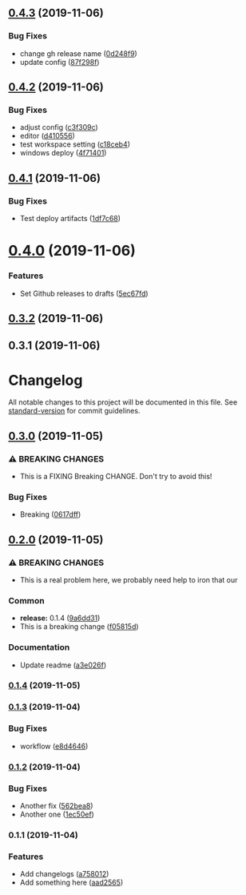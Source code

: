 ## [0.4.3](https://github.com/brindosch/hyperion-remote/compare/v0.4.2...v0.4.3) (2019-11-06)


### Bug Fixes

* change gh release name ([0d248f9](https://github.com/brindosch/hyperion-remote/commit/0d248f94d95c12a5f63946a6d74181d6a1c650f9))
* update config ([87f298f](https://github.com/brindosch/hyperion-remote/commit/87f298fc84ae5ec220ce8db88517f5620512c441))

## [0.4.2](https://github.com/brindosch/hyperion-remote/compare/v0.4.1...v0.4.2) (2019-11-06)


### Bug Fixes

* adjust config ([c3f309c](https://github.com/brindosch/hyperion-remote/commit/c3f309c6e516de156318b0004d3598eb4799ccde))
* editor ([d410556](https://github.com/brindosch/hyperion-remote/commit/d41055635093eb68bfcdc30ab5835f3f2b3a7e67))
* test workspace setting ([c18ceb4](https://github.com/brindosch/hyperion-remote/commit/c18ceb4ac6863110ec7ccd61893bfb590dd10c58))
* windows deploy ([4f71401](https://github.com/brindosch/hyperion-remote/commit/4f71401f62c5c1404af39993f53c96b390444eef))

## [0.4.1](https://github.com/brindosch/hyperion-remote/compare/v0.4.0...v0.4.1) (2019-11-06)


### Bug Fixes

* Test deploy artifacts ([1df7c68](https://github.com/brindosch/hyperion-remote/commit/1df7c6859f7ebfdf67f94a0fd0fb21defd38fd9f))

# [0.4.0](https://github.com/brindosch/hyperion-remote/compare/v0.3.2...v0.4.0) (2019-11-06)


### Features

* Set Github releases to drafts ([5ec67fd](https://github.com/brindosch/hyperion-remote/commit/5ec67fd302347b1214d233979f6069c0c404c2cd))

## [0.3.2](https://github.com/brindosch/hyperion-remote/compare/v0.3.1...v0.3.2) (2019-11-06)

## 0.3.1 (2019-11-06)

# Changelog

All notable changes to this project will be documented in this file. See [standard-version](https://github.com/conventional-changelog/standard-version) for commit guidelines.

## [0.3.0](https://github.com/brindosch/hyperion-remote/compare/v0.2.0...v0.3.0) (2019-11-05)


### ⚠ BREAKING CHANGES

* This is a FIXING Breaking CHANGE. Don't try to avoid this!

### Bug Fixes

* Breaking ([0617dff](https://github.com/brindosch/hyperion-remote/commit/0617dffc14b4a038df927dea98c4fcf77bb28d9f))

## [0.2.0](https://github.com/brindosch/hyperion-remote/compare/v0.1.5...v0.2.0) (2019-11-05)


### ⚠ BREAKING CHANGES

* This is a real problem here, we probably need help to iron that our

### Common

* **release:** 0.1.4 ([9a6dd31](https://github.com/brindosch/hyperion-remote/commit/9a6dd31e66d79b7ceabb5e2fcc266e4599fe6f70))
* This is a breaking change ([f05815d](https://github.com/brindosch/hyperion-remote/commit/f05815da72a0aa8e459585c50ad721cf834b6f62))


### Documentation

* Update readme ([a3e026f](https://github.com/brindosch/hyperion-remote/commit/a3e026f2cba68add9deec648988159c51ed1f575))

### [0.1.4](https://github.com/brindosch/hyperion-remote/compare/v0.1.5...v0.1.4) (2019-11-05)

### [0.1.3](https://github.com/brindosch/hyperion-remote/compare/v0.1.2...v0.1.3) (2019-11-04)


### Bug Fixes

* workflow ([e8d4646](https://github.com/brindosch/hyperion-remote/commit/e8d4646d972af8265d630c9bbd48a379df82e59f))

### [0.1.2](https://github.com/brindosch/hyperion-remote/compare/v0.1.1...v0.1.2) (2019-11-04)


### Bug Fixes

* Another fix ([562bea8](https://github.com/brindosch/hyperion-remote/commit/562bea8fd89e52aaad033df1643f84593077906c))
* Another one ([1ec50ef](https://github.com/brindosch/hyperion-remote/commit/1ec50efa982165fc82d431f27fa84bc07f2a1007))

### 0.1.1 (2019-11-04)


### Features

* Add changelogs ([a758012](https://github.com/brindosch/hyperion-remote/commit/a758012157d124861a0c10451ef5b8a8188f0a79))
* Add something here ([aad2565](https://github.com/brindosch/hyperion-remote/commit/aad2565bf9e859a8af5ec6f2619c0c8e8a987815))

